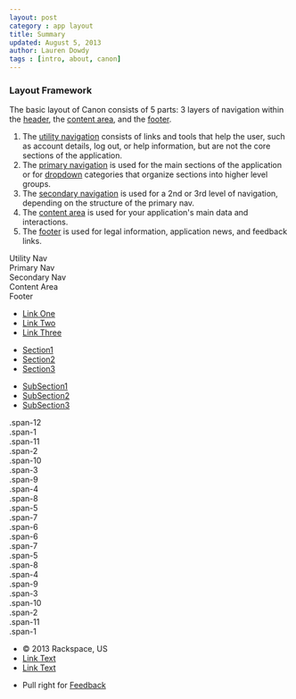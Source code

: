```yaml
---
layout: post
category : app layout
title: Summary
updated: August 5, 2013
author: Lauren Dowdy
tags : [intro, about, canon]
---
```


<div class="rs-row">
  <div class="span-3">
    <h3>Layout Framework</h3>
    <p>The basic layout of Canon consists of 5 parts: 3 layers of navigation within the <a href="#header-&-navigation">header</a>, the <a href="#content-area">content area</a>, and the <a href="#footer">footer</a>.</p>
    <ol>
      <li>The <a href="#header-&-navigation">utility navigation</a> consists of links and tools that help the user, such as account details, log out, or help information, but are not the core sections of the application.</li>
      <li>The <a href="#header-&-navigation">primary navigation</a> is used for the main sections of the application or for <a href="/ui-components/#dropdowns">dropdown</a> categories that organize sections into higher level groups.</li>
      <li>The <a href="#header-&-navigation">secondary navigation</a> is used for a 2nd or 3rd level of navigation, depending on the structure of the primary nav.</li>
      <li>The <a href="#content-area">content area</a> is used for your application's main data and interactions.</li>
      <li>The <a href="#footer">footer</a> is used for legal information, application news, and feedback links.</li>
    </ol>
  </div>
	<div class="span-8 offset-1">
	  <div class="rs-row">
			<div class="app-layout-aside">
				<div class="row" id="app-layout-utilitynav">Utility Nav</div>
				<div class="row" id="app-layout-primarynav">Primary Nav</div>
				<div class="row" id="app-layout-secondarynav">Secondary Nav</div>
				<div class="row" id="app-layout-content">Content Area</div>
				<div class="row" id="app-layout-footer">Footer</div>
			</div>
			<div id="app-layout-summary" class="rs-responsive">
				<div class="rs-wrapper">
				    <div class="rs-nav-utility">
				      <div class="rs-container">
				        <ul class="rs-nav">
				          <li class="rs-nav-item active"><a class="rs-nav-link" href="#">Link One</a></li>
				          <li class="rs-nav-item"><a class="rs-nav-link" href="#">Link Two</a></li>
				          <li class="rs-nav-item"><a class="rs-nav-link" href="#">Link Three</a></li>
				        </ul>
				      </div>
				    </div>
				    <div class="rs-nav-primary">
				      <div class="rs-container">
				        <div class="rs-nav-brand">
				          <a href="#"></a>
				        </div>
				        <ul class="rs-nav">
				          <li class="rs-nav-item active"><a class="rs-nav-link" href="#">Section1</a></li>
				          <li class="rs-nav-item"><a class="rs-nav-link" href="#">Section2</a></li>
				          <li class="rs-nav-item"><a class="rs-nav-link" href="#">Section3</a></li>
				        </ul>
				      </div>
				    </div>
				    <div class="rs-nav-secondary">
				      <div class="rs-container">
				        <ul class="rs-nav">
				          <li class="rs-nav-item"><a class="rs-nav-link" href="#">SubSection1</a></li>
				          <li class="rs-nav-item hover"><a class="rs-nav-link" href="#">SubSection2</a></li>
				          <li class="rs-nav-item active"><a class="rs-nav-link" href="#">SubSection3</a></li>
				        </ul>
				      </div>
				    </div>
				    <div class="rs-body">
				      <div class="rs-container show-grid">
				        <!-- Full-Width Content -->
				        <div class="rs-main">
				          <div class="rs-content rs-panel">
					        <div class="rs-inner">
					        	<div class="rs-row">
					        	  <div class="span-12">.span-12</div>
					        	</div>
					        	<div class="rs-row">
					        	  <div class="span-1">.span-1</div>
					        	  <div class="span-11">.span-11</div>
					        	</div>
					        	<div class="rs-row">
					        	  <div class="span-2">.span-2</div>
					        	  <div class="span-10">.span-10</div>
					        	</div>
					        	<div class="rs-row">
					        	  <div class="span-3">.span-3</div>
					        	  <div class="span-9">.span-9</div>
					        	</div>
					        	<div class="rs-row">
					        	  <div class="span-4">.span-4</div>
					        	  <div class="span-8">.span-8</div>
					        	</div>
					        	<div class="rs-row">
					        	  <div class="span-5">.span-5</div>
					        	  <div class="span-7">.span-7</div>
					        	</div>
					        	<div class="rs-row">
					        	  <div class="span-6">.span-6</div>
					        	  <div class="span-6">.span-6</div>
					        	</div>
					        	<div class="rs-row">
					        	  <div class="span-7">.span-7</div>
					        	  <div class="span-5">.span-5</div>
					        	</div>
					        	<div class="rs-row">
					        	  <div class="span-8">.span-8</div>
					        	  <div class="span-4">.span-4</div>
					        	</div>
					        	<div class="rs-row">
					        	  <div class="span-9">.span-9</div>
					        	  <div class="span-3">.span-3</div>
					        	</div>
					        	<div class="rs-row">
					        	  <div class="span-10">.span-10</div>
					        	  <div class="span-2">.span-2</div>
					        	</div>
					        	<div class="rs-row">
					        	  <div class="span-11">.span-11</div>
					        	  <div class="span-1">.span-1</div>
					        	</div>
					        </div>
					      </div>
				        </div>
				      </div>
				    </div>
				    <div class="rs-push"></div>
				</div>
				<div class="rs-nav-footer">
			    <div class="rs-container">
			      <ul class="rs-nav">
			        <li class="rs-nav-item">© 2013 Rackspace, US</li>
			        <li class="rs-nav-item"><a class="rs-nav-link" href="">Link Text</a></li>
			        <li class="rs-nav-item"><a class="rs-nav-link" href="">Link Text</a></li>
			      </ul>
			      <ul class="rs-nav rs-pull-right">
			      	<li class="rs-nav-item">Pull right for <a class="rs-nav-link" href="#">Feedback</a></li>
			      </ul>
			    </div>
				</div>
			</div>
		</div>
	</div>
</div>
